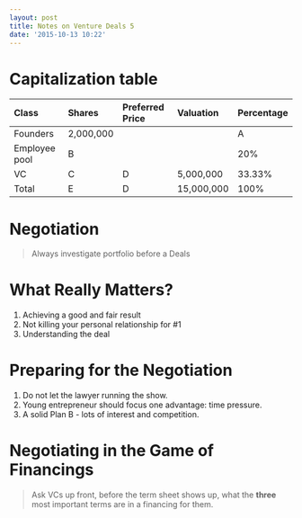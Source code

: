 ```yaml
---
layout: post
title: Notes on Venture Deals 5
date: '2015-10-13 10:22'
---
```


# Capitalization table

Class         | Shares    | Preferred Price | Valuation  | Percentage
:------------ | :-------- | :-------------- | :--------- | :---------
Founders      | 2,000,000 |                 |            | A
Employee pool | B         |                 |            | 20%
VC            | C         | D               | 5,000,000  | 33.33%
Total         | E         | D               | 15,000,000 | 100%

# Negotiation

>Always investigate portfolio before a Deals

# What Really Matters?

1. Achieving a good and fair result
2. Not killing your personal relationship for #1
3. Understanding the deal

# Preparing for the Negotiation

1. Do not let the lawyer running the show.
2. Young entrepreneur should focus one advantage: time pressure.
3. A solid Plan B - lots of interest and competition.

# Negotiating in the Game of Financings

> Ask VCs up front, before the term sheet shows up, what the **three** most important terms are in a financing for them.
